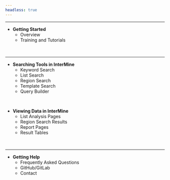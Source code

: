```yaml
---
headless: true
---
```


---
- **Getting Started**
  - Overview
  - Training and Tutorials
<br />

---
- **Searching Tools in InterMine**
  - Keyword Search
  - List Search
  - Region Search
  - Template Search
  - Query Builder

<br />


- **Viewing Data in InterMine**
  - List Analysis Pages
  - Region Search Results
  - Report Pages
  - Result Tables
<br />

---

- **Getting Help**
  - Frequently Asked Questions
  - GitHub/GitLab
  - Contact

<br />






